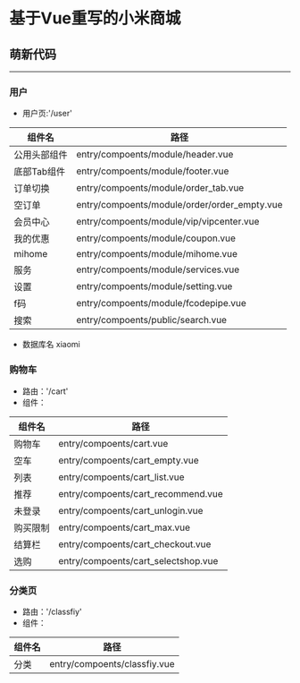# 基于Vue重写的小米商城

## 萌新代码

----

### 用户

* 用户页:'/user'

|组件名|路径|
|-|-|
|公用头部组件|entry/compoents/module/header.vue|
|底部Tab组件|entry/compoents/module/footer.vue|
|订单切换|entry/compoents/module/order_tab.vue|
|空订单|entry/compoents/module/order/order_empty.vue|
|会员中心|entry/compoents/module/vip/vipcenter.vue|
|我的优惠|entry/compoents/module/coupon.vue|
|mihome|entry/compoents/module/mihome.vue|
|服务|entry/compoents/module/services.vue|
|设置|entry/compoents/module/setting.vue|
|f码|entry/compoents/module/fcodepipe.vue|
|搜索|entry/compoents/public/search.vue|


- 数据库名 xiaomi


### 购物车

* 路由：'/cart'
* 组件：

|组件名|路径|
|-|-|
|购物车|entry/compoents/cart.vue|
|空车|entry/compoents/cart_empty.vue|
|列表|entry/compoents/cart_list.vue|
|推荐|entry/compoents/cart_recommend.vue|
|未登录|entry/compoents/cart_unlogin.vue|
|购买限制|entry/compoents/cart_max.vue|
|结算栏|entry/compoents/cart_checkout.vue|
|选购|entry/compoents/cart_selectshop.vue|

### 分类页

* 路由：'/classfiy'
* 组件：

|组件名|路径|
|-|-|
|分类|entry/compoents/classfiy.vue|
